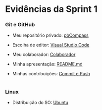#
# Evidências da Sprint 1

### Git e GitHub

- Meu repositório privado: [pbCompass](https://github.com/catarwnalud/pbCompass/blob/c997b2377fa123dbe94cc951dd3dee099d32234b/sprint_1/evid%C3%AAncias/gitRepo2.png)

- Escolha de editor: [Visual Studio Code](https://github.com/catarwnalud/pbCompass/blob/c997b2377fa123dbe94cc951dd3dee099d32234b/sprint_1/evid%C3%AAncias/gitRepo.png)

- Meu colaborador: [Colaborador](https://github.com/catarwnalud/pbCompass/blob/c997b2377fa123dbe94cc951dd3dee099d32234b/sprint_1/evid%C3%AAncias/gitColab.png)

- Minha apresentação: [README.md](https://github.com/catarwnalud/pbCompass/blob/fb89cd2d2a06be84d4dd514ff6263ddfeb228f69/sprint_1/evid%C3%AAncias/readme.png)

- Minhas contribuições: [Commit e Push](https://github.com/catarwnalud/pbCompass/blob/91bb2866ae09e4d08937d68316433a0945064117/sprint_1/evid%C3%AAncias/pushecommit.png)

 #

 ### Linux

 - Distribuição do SO: [Ubuntu](https://github.com/catarwnalud/pbCompass/blob/85b874fbc4bcfb337a4a749cb2cb1ffbdcc5f9b9/sprint_1/evid%C3%AAncias/Captura%20de%20tela%202023-07-24%20181242.png)

#

